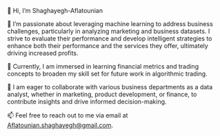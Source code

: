 👋 Hi, I’m Shaghayegh-Aflatounian

👀 I’m passionate about leveraging machine learning to address business challenges, particularly in analyzing marketing and business datasets. I strive to evaluate their performance and develop intelligent strategies to enhance both their performance and the services they offer, ultimately driving increased profits.

🌱 Currently, I am immersed in learning financial metrics and trading concepts to broaden my skill set for future work in algorithmic trading.

💞️ I am eager to collaborate with various business departments as a data analyst, whether in marketing, product development, or finance, to contribute insights and drive informed decision-making.

📫 Feel free to reach out to me via email at Aflatounian.shaghayegh@gmail.com.
<!---
Shaghayegh-Aflatounian/Shaghayegh-Aflatounian is a ✨ special ✨ repository because its `README.md` (this file) appears on your GitHub profile.
You can click the Preview link to take a look at your changes.
--->
